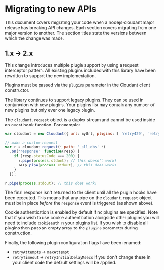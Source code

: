 # Migrating to new APIs

This document covers migrating your code when a nodejs-cloudant major release
has breaking API changes. Each section covers migrating from one major version
to another. The section titles state the versions between which the change was
made.

## 1.x → 2.x

This change introduces multiple plugin support by using a request interceptor
pattern. All existing plugins included with this library have been rewritten
to support the new implementation.

Plugins must be passed via the `plugins` parameter in the Cloudant client
constructor.

The library continues to support legacy plugins. They can be used in conjunction
with new plugins. Your plugins list may contain any number of new plugins but
only ever one legacy plugin.

The `cloudant.request` object is a duplex stream and cannot be used inside
an event hook function. For example:

```js
var cloudant = new Cloudant({ url: myUrl, plugins: [ 'retry429', 'retryerror' ] });

// make a custom request
var r = cloudant.request({ path: '_all_dbs' })
  .on('response', function(resp) {
    if (resp.statusCode === 200) {
      r.pipe(process.stdout); // this doesn't work!
      resp.pipe(process.stdout); // this does work!
    }
  });

r.pipe(process.stdout); // this does work!
```

The final response isn't returned to the client until all the plugin hooks have
been executed. This means that any pipe on the `cloudant.request` object must be
in place _before_ the `response` event is triggered (as shown above).

Cookie authentication is enabled by default if no plugins are specified.
Note that if you wish to use cookie authentication alongside other plugins you
will need to include `cookieauth` in your plugins list. If you wish to disable
all plugins then pass an empty array to the `plugins` parameter during
construction.

Finally, the following plugin configuration flags have been renamed:
- `retryAttempts` -> `maxAttempt`
- `retryTimeout` -> `retryInitialDelayMsecs`
If you don't change these in your client code the default settings will be
applied.
